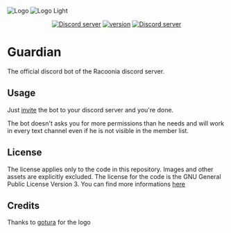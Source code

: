 ![Logo](./data/images/logo-wide.jpg#gh-dark-mode-only)
![Logo Light](./data/images/logo-wide-light.jpg#gh-light-mode-only)

<div align="center">
  <p>
    <a href="https://discord.gg/9Y8BE2A6cj"><img src="https://img.shields.io/discord/651800564966883328?label=Chat&logo=discord&logoColor=white" alt="Discord server"/></a>
    <a href="https://github.com/Racooder/Racoonia-Guardian"><img src="https://img.shields.io/badge/Version-1.0.4-orange" alt="version"/></a>
    <a href="https://discord.com/api/oauth2/authorize?client_id=821713905692573708&permissions=2048&scope=applications.commands%20bot"><img src="https://img.shields.io/badge/Invite-Guardian-blue" alt="Discord server"/></a>
</div>

# Guardian

The official discord bot of the Racoonia discord server.

## Usage

Just [invite](https://discord.com/api/oauth2/authorize?client_id=821713905692573708&permissions=2048&scope=applications.commands%20bot) the bot to your discord server and you're done.

The bot doesn't asks you for more permissions than he needs and will work in every text channel even if he is not visible in the member list.

## License

The license applies only to the code in this repository.
Images and other assets are explicitly excluded.
The license for the code is the GNU General Public License Version 3.
You can find more informations [here](./LICENSE)

## Credits

Thanks to [gotura](https://github.com/gotura) for the logo
